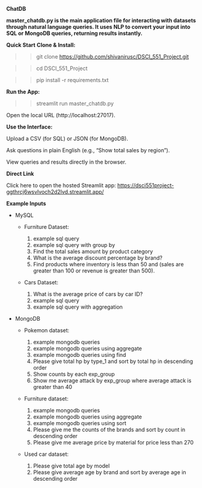 **ChatDB**

**master_chatdb.py is the main application file for interacting with datasets through natural language queries. It uses NLP to convert your input into SQL or MongoDB queries, returning results instantly.**

**Quick Start**
**Clone & Install:**

>> git clone https://github.com/shivanirusc/DSCI_551_Project.git

>> cd DSCI_551_Project

>> pip install -r requirements.txt

**Run the App:**

>>streamlit run master_chatdb.py

Open the local URL (http://localhost:27017).

**Use the Interface:**

Upload a CSV (for SQL) or JSON (for MongoDB).

Ask questions in plain English (e.g., “Show total sales by region”).

View queries and results directly in the browser.

**Direct Link**

Click here to open the hosted Streamlit app: https://dsci551project-ggthrcj6wsvlvoch2d2lvd.streamlit.app/

**Example Inputs**
- MySQL
    - Furniture Dataset:
        1. example sql query
        2. example sql query with group by
        3. Find the total sales amount by product category
        4. What is the average discount percentage by brand?
        5. Find products where inventory is less than 50 and (sales are greater than 100 or revenue is greater than 500).

    - Cars Dataset:
        1. What is the average price of cars by car ID?
        2. example sql query
        3. example sql query with aggregation


- MongoDB
    - Pokemon dataset:
        1. example mongodb queries
        2. example mongodb queries using aggregate
        3. example mongodb queries using find
        4. Please give total hp by type_1 and sort by total hp in descending order
        5. Show counts by each exp_group
        6. Show me average attack by exp_group where average attack is greater than 40

    - Furniture dataset:
        1. example mongodb queries
        2. example mongodb queries using aggregate
        3. example mongodb queries using sort
        4. Please give me the counts of the brands and sort by count in descending order
        5. Please give me average price by material for price less than 270

    - Used car dataset:
        1. Please give total age by model
        2. Please give average age by brand and sort by average age in descending order